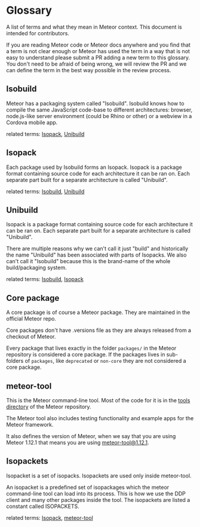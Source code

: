 # Glossary
A list of terms and what they mean in Meteor context. This document is intended for contributors. 

If you are reading Meteor code or Meteor docs anywhere and you find that a term is not clear enough or Meteor has used the term in a way that is not easy to understand please submit a PR adding a new term to this glossary. You don't need to be afraid of being wrong, we will review the PR and we can define the term in the best way possible in the review process.

## Isobuild
Meteor has a packaging system called "Isobuild". Isobuild knows how to compile the same JavaScript code-base to different architectures: browser, node.js-like server environment (could be Rhino or other) or a webview in a Cordova mobile app.

related terms: [Isopack](#Isopack), [Unibuild](#Unibuild)

## Isopack
Each package used by Isobuild forms an Isopack. Isopack is a package format containing source code for each architecture it can be ran on. Each separate part built for a separate architecture is called "Unibuild".

related terms: [Isobuild](#Isobuild), [Unibuild](#Unibuild)

## Unibuild
Isopack is a package format containing source code for each architecture it can be ran on. Each separate part built for a separate architecture is called "Unibuild".

There are multiple reasons why we can't call it just "build" and historically the name "Unibuild" has been associated with parts of Isopacks. We also can't call it "Isobuild" because this is the brand-name of the whole build/packaging system.

related terms: [Isobuild](#Isobuild), [Isopack](#Isopack)

## Core package
A core package is of course a Meteor package. They are maintained in the official Meteor repo.

Core packages don't have .versions file as they are always released from a checkout of Meteor.

Every package that lives exactly in the folder `packages/` in the Meteor repository is considered a core package. If the packages lives in sub-folders of `packages`, like `deprecated` or `non-core` they are not considered a core package.

## meteor-tool
This is the Meteor command-line tool. Most of the code for it is in the [tools directory](https://github.com/meteor/meteor/tree/devel/tools) of the Meteor repository.

The Meteor tool also includes testing functionality and example apps for the Meteor framework.

It also defines the version of Meteor, when we say that you are using Meteor 1.12.1 that means you are using meteor-tool@1.12.1. 

## Isopackets
Isopacket is a set of isopacks. Isopackets are used only inside meteor-tool.

An isopacket is a predefined set of isopackages which the meteor command-line tool can load into its process. This is how we use the DDP client and many other packages inside the tool. The isopackets are listed a constant called ISOPACKETS.

related terms: [Isopack](#Isopack), [meteor-tool](#meteor-tool)
